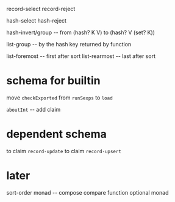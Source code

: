 record-select
record-reject

hash-select
hash-reject

hash-invert/group -- from (hash? K V) to (hash? V (set? K))

list-group -- by the hash key returned by function

list-foremost -- first after sort
list-rearmost -- last after sort

# schema for builtin

move `checkExported` from `runSexps` to `load`

`aboutInt` -- add claim

# dependent schema

to claim `record-update`
to claim `record-upsert`

# later

sort-order monad -- compose compare function
optional monad

